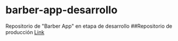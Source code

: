 # barber-app-desarrollo
Repositorio de "Barber App" en etapa de desarrollo
##Repositorio de producción
[Link]("https://github.com/R5mauro/barber-app")
